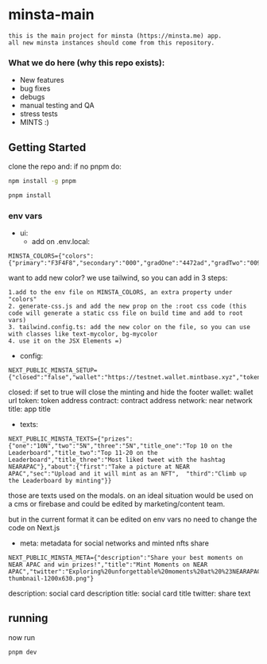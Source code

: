 # minsta-main
	this is the main project for minsta (https://minsta.me) app.
	all new minsta instances should come from this repository.
###  What we do here (why this repo exists):
- New features
- bug fixes
- debugs
- manual testing and QA
- stress tests
- MINTS :)





## Getting Started

  clone the repo and:
  if no pnpm do:
```bash
npm install -g pnpm
```
  
```bash
pnpm install 
```

### env vars

- ui:
	- add on .env.local:
 ```
 MINSTA_COLORS={"colors":{"primary":"F3F4F8","secondary":"000","gradOne":"4472ad","gradTwo":"009dea","cardOne":"E8EAF0","cardTwo":"049BE8","linkColor":"4f58a3","icon":"4B9CE3"}}
 ```
  
  want to add new color? we use tailwind, so you can add in 3 steps:
   ```
1.add to the env file on MINSTA_COLORS, an extra property under "colors"
2. generate-css.js and add the new prop on the :root css code (this code will generate a static css file on build time and add to root vars)
3. tailwind.config.ts: add the new color on the file, so you can use with classes like text-mycolor, bg-mycolor
4. use it on the JSX Elements =)
 ```


- config:
```
NEXT_PUBLIC_MINSTA_SETUP={"closed":"false","wallet":"https://testnet.wallet.mintbase.xyz","token":"minsta.mintspace2.testnet","contract":"1.minsta.mintbus.testnet","network":"testnet","title":"NEARAPAC"}
```
closed: if set to true will close the minting and hide the footer
wallet: wallet url
token: token address
contract: contract address
network: near network
title: app title


- texts:

```
NEXT_PUBLIC_MINSTA_TEXTS={"prizes":{"one":"10N","two":"5N","three":"5N","title_one":"Top 10 on the Leaderboard","title_two":"Top 11-20 on the Leaderboard","title_three":"Most liked tweet with the hashtag NEARAPAC"},"about":{"first":"Take a picture at NEAR APAC","sec":"Upload and it will mint as an NFT",  "third":"Climb up the Leaderboard by minting"}}
```

those are texts used on the modals.
on an ideal situation would be used on a cms or firebase and could be edited by marketing/content team.

but in the current format it can be edited on env vars no need to change the code on Next.js


- meta:
metadata for social networks and minted nfts share

```
NEXT_PUBLIC_MINSTA_META={"description":"Share your best moments on NEAR APAC and win prizes!","title":"Mint Moments on NEAR APAC","twitter":"Exploring%20unforgettable%20moments%20at%20%23NEARAPAC%20with%20%40NearVietnamHub%20%40Mintbase%20%40NEARProtocol%20%23BOS%20%23NEAR","image":"./images/APAC-thumbnail-1200x630.png"}
```
description: social card description
title: social card title
twitter: share text

## running
now run 
```bash
pnpm dev 
```
